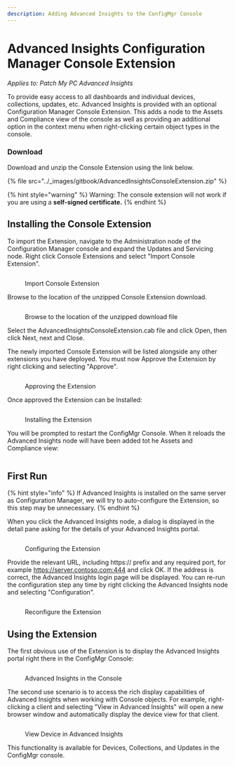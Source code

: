 ```yaml
---
description: Adding Advanced Insights to the ConfigMgr Console
---
```


# Advanced Insights Configuration Manager Console Extension

_Applies to: Patch My PC Advanced Insights_

To provide easy access to all dashboards and individual devices, collections, updates, etc. Advanced Insights is provided with an optional Configuration Manager Console Extension. This adds a node to the Assets and Compliance view of the console as well as providing an additional option in the context menu when right-clicking certain object types in the console.

### Download

Download and unzip the Console Extension using the link below.

{% file src="../_images/gitbook/AdvancedInsightsConsoleExtension.zip" %}

{% hint style="warning" %}
Warning: The console extension will not work if you are using a **self-signed certificate.**&#x20;
{% endhint %}

## Installing the Console Extension

To import the Extension, navigate to the Administration node of the Configuration Manager console and expand the Updates and Servicing node. Right click Console Extensions and select "Import Console Extension".

<figure><img src="../_images/gitbook/image (1808).png" alt=""><figcaption><p>Import Console  Extension</p></figcaption></figure>

Browse to the location of the unzipped Console Extension download.

<figure><img src="../_images/gitbook/2024-07-29_10-52-41.PNG" alt=""><figcaption><p>Browse to the location of the unzipped download file</p></figcaption></figure>

Select the AdvancedInsightsConsoleExtension.cab file and click Open, then click Next, next and Close.

The newly imported Console Extension will be listed alongside any other extensions you have deployed. You must now Approve the Extension by right clicking and selecting "Approve".

<figure><img src="../_images/gitbook/image (1810).png" alt=""><figcaption><p>Approving the Extension</p></figcaption></figure>

Once approved the Extension can be Installed:

<figure><img src="../_images/gitbook/image (1812).png" alt=""><figcaption><p>Installing the Extension</p></figcaption></figure>

&#x20;You will be prompted to restart the ConfigMgr Console. When it reloads the Advanced Insights node will have been added tot he Assets and Compliance view:

<figure><img src="../_images/gitbook/image (1813).png" alt=""><figcaption></figcaption></figure>

## First Run

{% hint style="info" %}
If Advanced Insights is installed on the same server as Configuration Manager, we will try to auto-configure the Extension, so this step may be unnecessary.
{% endhint %}

When you click the Advanced Insights node, a dialog is displayed in the detail pane asking for the details of your Advanced Insights portal.

<figure><img src="../_images/gitbook/2024-07-25_16-46-39.PNG" alt=""><figcaption><p>Configuring the Extension</p></figcaption></figure>

Provide the relevant URL, including https:// prefix and any required port, for example https://server.contoso.com:444 and click OK. If the address is correct, the Advanced Insights login page will be displayed. You can re-run the configuration step any time by right clicking the Advanced Insights node and selecting "Configuration".&#x20;

<figure><img src="../_images/gitbook/image (1815).png" alt=""><figcaption><p>Reconfigure the Extension</p></figcaption></figure>

## Using the Extension

The first obvious use of the Extension is to display the Advanced Insights portal right there in the ConfigMgr Console:

<figure><img src="../_images/gitbook/image (1816).png" alt=""><figcaption><p>Advanced Insights in the Console</p></figcaption></figure>

The second use scenario is to access the rich display capabilities of Advanced Insights when working with Console objects. For example, right-clicking a client and selecting "View in Advanced Insights" will open a new browser window and automatically display the device view for that client.

<figure><img src="../_images/gitbook/Console Extension.gif" alt=""><figcaption><p>View Device in Advanced Insights</p></figcaption></figure>

This functionality is available for Devices, Collections, and Updates in the ConfigMgr console.
